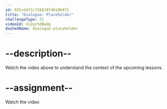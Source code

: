 ```yaml
---
id: 655cd3f2c726838f49106971
title: "Dialogue: Placeholder"
challengeType: 21
videoId: nLDychdBwUg
dashedName: dialogue-placeholder
---
```


# --description--

Watch the video above to understand the context of the upcoming lessons.

# --assignment--

Watch the video
